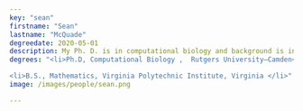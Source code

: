```yaml
---
key: "sean"
firstname: "Sean"
lastname: "McQuade"
degreedate: 2020-05-01
description: My Ph. D. is in computational biology and background is in pure mathematics; I have a Bachelor’s from Virginia Polytechnic Institute. I nearly finished a master’s degree in mathematics when I joined the Center for Integrative and Computational Biology (CCIB) at Rutgers Camden. I am driven to play a significant role in scientific research; this guided my decision to leave the master’s program and join the CCIB as a Ph. D. student. In the CCIB, I’ve gained experience using mathematical modeling techniques on metabolic networks and vehicular traffic, and I use simulations and control theory to analyze these models.
degrees: "<li>Ph.D, Computational Biology ,  Rutgers University–Camden</li>

<li>B.S., Mathematics, Virginia Polytechnic Institute, Virginia </li>"
image: /images/people/sean.png

---
```

